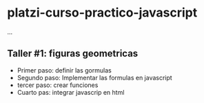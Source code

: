 # platzi-curso-practico-javascript

...

## Taller #1: figuras geometricas

- Primer paso: definir las gormulas 
- Segundo paso: Implementar las formulas en javascript
- tercer paso: crear funciones 
- Cuarto pas: integrar javascrip en html